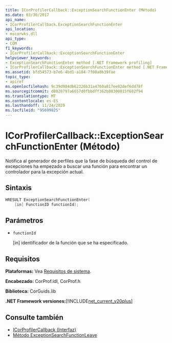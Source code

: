 ```yaml
---
title: ICorProfilerCallback::ExceptionSearchFunctionEnter (Método)
ms.date: 03/30/2017
api_name:
- ICorProfilerCallback.ExceptionSearchFunctionEnter
api_location:
- mscorwks.dll
api_type:
- COM
f1_keywords:
- ICorProfilerCallback::ExceptionSearchFunctionEnter
helpviewer_keywords:
- ExceptionSearchFunctionEnter method [.NET Framework profiling]
- ICorProfilerCallback::ExceptionSearchFunctionEnter method [.NET Framework profiling]
ms.assetid: bfd54573-b7e6-4bd1-a184-7f08a8b39fae
topic_type:
- apiref
ms.openlocfilehash: 9c39d984db62326b31a4760a817ee82def6dd78f
ms.sourcegitcommit: d8020797a6657d0fbbdff362b80300815f682f94
ms.translationtype: MT
ms.contentlocale: es-ES
ms.lasthandoff: 11/24/2020
ms.locfileid: "95699825"
---
```

# <a name="icorprofilercallbackexceptionsearchfunctionenter-method"></a>ICorProfilerCallback::ExceptionSearchFunctionEnter (Método)

Notifica al generador de perfiles que la fase de búsqueda del control de excepciones ha empezado a buscar una función para encontrar un controlador para la excepción actual.  
  
## <a name="syntax"></a>Sintaxis  
  
```cpp  
HRESULT ExceptionSearchFunctionEnter(  
    [in] FunctionID functionId);  
```  
  
## <a name="parameters"></a>Parámetros

- `functionId`

  \[in] identificador de la función que se ha especificado.
  
## <a name="requirements"></a>Requisitos  

 **Plataformas:** Vea [Requisitos de sistema](../../get-started/system-requirements.md).  
  
 **Encabezado:** CorProf.idl, CorProf.h  
  
 **Biblioteca:** CorGuids.lib  
  
 **.NET Framework versiones:**[!INCLUDE[net_current_v20plus](../../../../includes/net-current-v20plus-md.md)]  
  
## <a name="see-also"></a>Consulte también

- [ICorProfilerCallback (Interfaz)](icorprofilercallback-interface.md)
- [Método ExceptionSearchFunctionLeave](icorprofilercallback-exceptionsearchfunctionleave-method.md)
